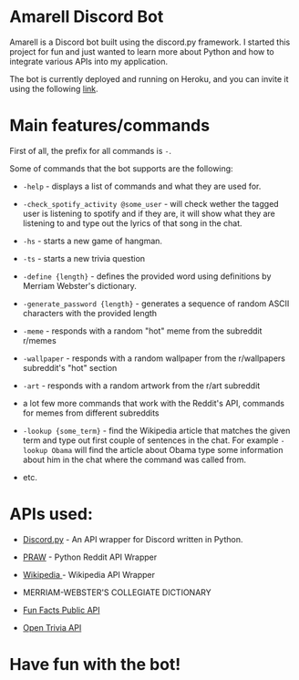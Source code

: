 # Amarell Discord Bot

Amarell is a Discord bot built using the discord.py framework. I started this project for fun and just wanted to learn more about Python and how to integrate various APIs into my application. 

The bot is currently deployed and running on Heroku, and you can invite it using the following [link]([Discord](https://discord.com/api/oauth2/authorize?client_id=797609174644424714&permissions=8&scope=bot)). 

# Main features/commands

First of all, the prefix for all commands is `-`. 

Some of commands that the bot supports are the following:

- `-help` - displays a list of commands and what they are used for.

- `-check_spotify_activity @some_user` - will check wether the tagged user is listening to spotify and if they are, it will show what they are listening to and type out the lyrics of that song in the chat.

- `-hs` - starts a new game of hangman.

- `-ts` - starts a new trivia question

- `-define {length}` - defines the provided word using definitions by Merriam Webster's dictionary.

- `-generate_password {length}` - generates a sequence of random ASCII characters with the provided length

- `-meme` - responds with a random "hot" meme from the subreddit r/memes

- `-wallpaper` - responds with a random wallpaper from the r/wallpapers subreddit's "hot" section

- `-art` - responds with a random artwork from the r/art subreddit

- a lot few more commands that work with the Reddit's API, commands for memes from different subreddits

- `-lookup {some_term}` - find the Wikipedia article that matches the given term and type out first couple of sentences in the chat. For example `-lookup Obama` will find the article about Obama type some information about him in the chat where the command was called from.

- etc.

# APIs used:
- [Discord.py](https://github.com/Rapptz/discord.py) - An API wrapper for Discord written in Python.

- [PRAW](https://github.com/praw-dev/praw) - Python Reddit API Wrapper

- [Wikipedia ](https://github.com/goldsmith/Wikipedia)- Wikipedia API Wrapper

- MERRIAM-WEBSTER'S COLLEGIATE DICTIONARY
  
- [Fun Facts Public API](https://asli-fun-fact-api.herokuapp.com/)

- [Open Trivia API](https://opentdb.com/api_config.php)

# Have fun with the bot!



